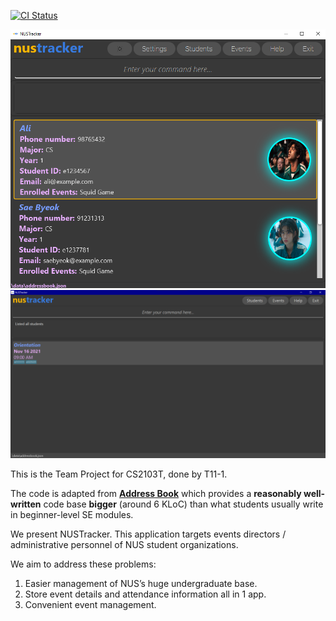 [![CI Status](https://github.com/AY2122S1-CS2103T-T11-1/tp/workflows/Java%20CI/badge.svg)](https://github.com/AY2122S1-CS2103T-T11-1/tp/actions)

![Ui](docs/images/Ui.png)
![Ui](docs/images/Ui2.png)

This is the Team Project for CS2103T, done by T11-1.

The code is adapted from **[Address Book](https://se-education.org/addressbook-level3)** which provides a **reasonably
well-written** code base **bigger** (around 6 KLoC) than what students usually write in beginner-level SE modules.

We present NUSTracker. This application targets events directors / administrative personnel of NUS student organizations.

We aim to address these problems:
1. Easier management of NUS’s huge undergraduate base.
2. Store event details and attendance information all in 1 app.
3. Convenient event management.

